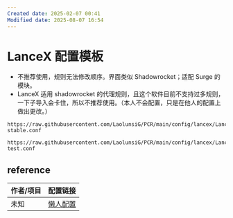```yaml
---
Created date: 2025-02-07 00:41
Modified date: 2025-08-07 16:54
---
```

# LanceX 配置模板

- 不推荐使用，规则无法修改顺序。界面类似 Shadowrocket；适配 Surge 的模块。
- LanceX 适用 shadowrocket 的代理规则，且这个软件目前不支持过多规则，一下子导入会卡住，所以不推荐使用。（本人不会配置，只是在他人的配置上做出更改。）

```
https://raw.githubusercontent.com/LaolunsiG/PCR/main/config/lancex/LanceX-stable.conf
```

```
https://raw.githubusercontent.com/LaolunsiG/PCR/main/config/lancex/LanceX-test.conf
```

## reference

| 作者/项目 | 配置链接                                                                                                                                                                      |
| ----- | ------------------------------------------------------------------------------------------------------------------------------------------------------------------------- |
| 未知    | [懒人配置](https://raw.githubusercontent.com/LaolunsiG/XiaoE_PCR/main/config/lancex/LanceX%20%E7%A4%BA%E4%BE%8B%E9%85%8D%E7%BD%AE/LanceX%20TG%20%E9%A2%91%E9%81%93.conf) |
